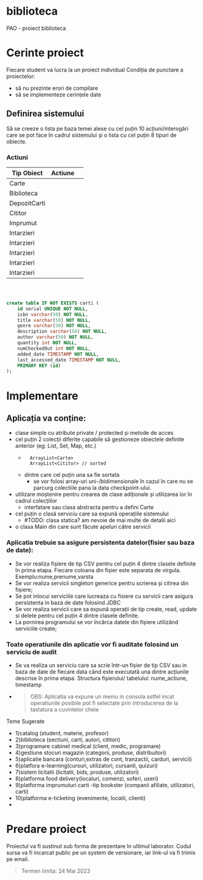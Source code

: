 # biblioteca
PAO - proiect biblioteca

# Cerinte proiect
Fiecare student va lucra la un proiect individual Condiția de punctare a proiectelor:
- să nu prezinte erori de compilare 
- să se implementeze cerințele date
## Definirea sistemului
Să se creeze o lista pe baza temei alese cu cel puțin 10 acțiuni/interogări care se pot face în cadrul sistemului și o lista cu cel puțin 8 tipuri de obiecte.
### Actiuni
| Tip Obiect   | Actiune |     |
|--------------|---------|-----|
| Carte        |         |     |
| Biblioteca   |         |     |
| DepozitCarti |         |     |
| Cititor      |         |     |
| Imprumut     |         |     |
| Intarzieri   |         |     |
| Intarzieri   |         |     |
| Intarzieri   |         |     |
| Intarzieri   |         |     |
| Intarzieri   |         |     |

```sql



create table IF NOT EXISTS carti (
    id serial UNIQUE NOT NULL,
    isbn varchar(50) NOT NULL,
    title varchar(50) NOT NULL,
    genre varchar(50) NOT NULL,
    description varchar(50) NOT NULL,
    author varchar(50) NOT NULL,
    quantity int NOT NULL,
    numCheckedOut int NOT NULL,
    added_date TIMESTAMP NOT NULL,
    last_accessed_date TIMESTAMP NOT NULL,
    PRIMARY KEY (id)
);
```

# Implementare
## Aplicația va conține: 
- clase simple cu atribute private / protected și metode de acces 
- cel puțin 2 colecții diferite capabile să gestioneze obiectele definite anterior (eg: List, Set, Map, etc.)
    - ```
        ArrayList<Carte>
        ArrayList<Cititor> // sorted
      ``` 
    - dintre care cel puțin una sa fie sortata
      - se vor folosi array-uri uni-/bidimensionale în cazul în care nu se parcurg colectiile pana la data checkpoint-ului. 
- utilizare moștenire pentru crearea de clase adiționale și utilizarea lor în cadrul colecțiilor
  - interfatare sau clasa abstracta pentru a defini Carte
- cel puțin o clasă serviciu care sa expună operațiile sistemului
  - #TODO: clasa statica? am nevoie de mai multe de detalii aici
- o clasa Main din care sunt făcute apeluri către servicii

### Aplicatia trebuie sa asigure persistenta datelor(fisier sau baza de date):
- Se vor realiza fișiere de tip CSV pentru cel puțin 4 dintre clasele definite în prima etapa. Fiecare coloana din fișier este separata de virgula. Exemplu:nume,prenume,varsta 
- Se vor realiza servicii singleton generice pentru scrierea și citirea din fișiere; 
- Se pot inlocui serviciile care lucreaza cu fisiere cu servicii care asigura persistenta in baza de date folosind JDBC
- Se vor realiza servicii care sa expună operații de tip create, read, update si delete pentru cel puțin 4 dintre clasele definite.
- La pornirea programului se vor încărca datele din fișiere utilizând serviciile create;

### Toate operatiunile din aplicatie vor fi auditate folosind un serviciu de audit
- Se va realiza un serviciu care sa scrie într-un fișier de tip CSV sau in baza de date de fiecare data când este executată una dintre acțiunile descrise în prima etapa. Structura fișierului/ tabelului: nume_actiune, timestamp
- > OBS: Aplicatia va expune un meniu in consola astfel incat operatiunile posibile pot fi selectate  prin introducerea de la tastatura a cuvintelor cheie

Teme Sugerate
- 1)catalog (student, materie, profesor) 
- 2)biblioteca (sectiuni, carti, autori, cititori)
- 3)programare cabinet medical (client, medic, programare)
- 4)gestiune stocuri magazin (categorii, produse, distribuitori) 
- 5)aplicatie bancara (conturi,extras de cont, tranzactii, carduri, servicii) 
- 6)platfora e-learning(cursuri, utilizatori, cursanti, quizuri) 
- 7)sistem licitatii (licitatii, bids, produse, utilizatori) 
- 8)platforma food delivery(localuri, comenzi, soferi, useri) 
- 9)platforma imprumuturi carti -tip bookster (companii afiliate, utilizatori, carti) 
- 10)platforma e-ticketing (evenimente, locatii, clienti)
- 
# Predare proiect
Proiectul va fi sustinut sub forma de prezentare In ultimul laborator.
Codul sursa va fi incarcat public pe un system de versionare, iar link-ul va fi trimis pe email.
> Termen limita: 24 Mai 2023
